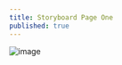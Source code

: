```yaml
---
title: Storyboard Page One
published: true
---
```

![image](https://lwflouisa.github.io/uploadedfairySynd/Pages/storyboard_page1.png)
